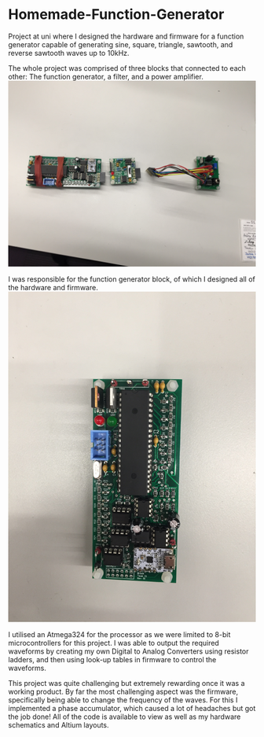 # Homemade-Function-Generator
Project at uni where I designed the hardware and firmware for a function generator capable of generating sine, square, triangle, sawtooth, and reverse sawtooth waves up to 10kHz.

The whole project was comprised of three blocks that connected to each other: The function generator, a filter, and a power amplifier.
<img src="https://github.com/jgarnierUQ/Homemade-Function-Generator/blob/main/functionGenAllBlocks.JPG" alt="drawing" width="700"/>

I was responsible for the function generator block, of which I designed all of the hardware and firmware.
<img src="https://github.com/jgarnierUQ/Homemade-Function-Generator/blob/main/functionGen.JPG" alt="drawing" width="700"/>

I utilised an Atmega324 for the processor as we were limited to 8-bit microcontrollers for this project. I was able to output the required waveforms by creating my own Digital to Analog Converters using resistor ladders, and then using look-up tables in firmware to control the waveforms.

This project was quite challenging but extremely rewarding once it was a working product. By far the most challenging aspect was the firmware, specifically being able to change the frequency of the waves. For this I implemented a phase accumulator, which caused a lot of headaches but got the job done! All of the code is available to view as well as my hardware schematics and Altium layouts.
